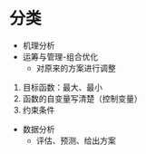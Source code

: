 # 分类

+ 机理分析
+ 运筹与管理-组合优化
    - 对原来的方案进行调整

1. 目标函数：最大、最小
2. 函数的自变量写清楚（控制变量）
3. 约束条件
+ 数据分析
    - 评估、预测、给出方案

